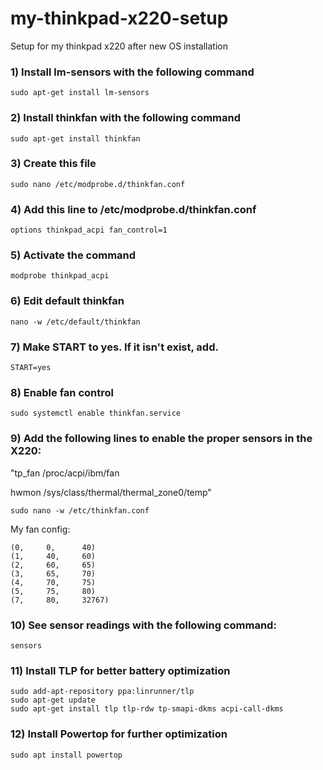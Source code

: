 # my-thinkpad-x220-setup
Setup for my thinkpad x220 after new OS installation

### 1) Install lm-sensors with the following command

```
sudo apt-get install lm-sensors
```

### 2) Install thinkfan with the following command

```
sudo apt-get install thinkfan
```

### 3) Create this file

```
sudo nano /etc/modprobe.d/thinkfan.conf
```

### 4) Add this line to /etc/modprobe.d/thinkfan.conf

```
options thinkpad_acpi fan_control=1
```

### 5) Activate the command

```
modprobe thinkpad_acpi
```

### 6) Edit default thinkfan

```
nano -w /etc/default/thinkfan
```

### 7) Make START to yes. If it isn't exist, add.

```
START=yes
```

### 8) Enable fan control

```
sudo systemctl enable thinkfan.service
```

### 9) Add the following lines to enable the proper sensors in the X220:

"tp_fan /proc/acpi/ibm/fan

hwmon /sys/class/thermal/thermal_zone0/temp"

```
sudo nano -w /etc/thinkfan.conf
```

My fan config: 

```
(0,     0,      40)
(1,     40,     60)
(2,     60,     65)
(3,     65,     70)
(4,     70,     75)
(5,     75,     80)
(7,     80,     32767)
```


### 10) See sensor readings with the following command:

```
sensors
```

### 11) Install TLP for better battery optimization

```
sudo add-apt-repository ppa:linrunner/tlp
sudo apt-get update
sudo apt-get install tlp tlp-rdw tp-smapi-dkms acpi-call-dkms 
```

### 12) Install Powertop for further optimization
```
sudo apt install powertop
```
